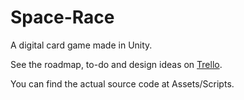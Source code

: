 # Space-Race
A digital card game made in Unity.

See the roadmap, to-do and design ideas on [Trello](https://trello.com/b/aIT8HzBW/gamedev).

You can find the actual source code at Assets/Scripts.
